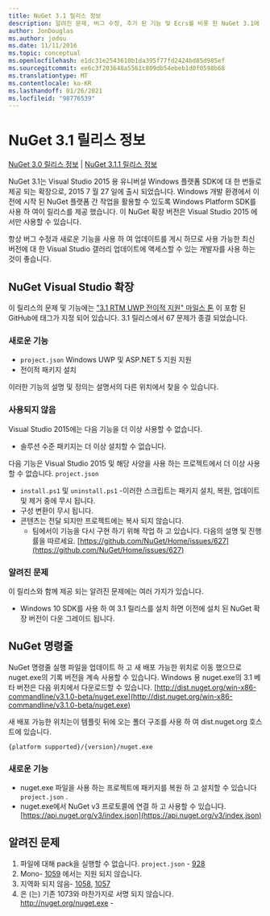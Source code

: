 ```yaml
---
title: NuGet 3.1 릴리스 정보
description: 알려진 문제, 버그 수정, 추가 된 기능 및 Ecrs를 비롯 한 NuGet 3.1에 대 한 릴리스 정보입니다.
author: JonDouglas
ms.author: jodou
ms.date: 11/11/2016
ms.topic: conceptual
ms.openlocfilehash: e1dc31e2543610b1da395f77fd2424bd85d985ef
ms.sourcegitcommit: ee6c3f203648a5561c809db54ebeb1d0f0598b68
ms.translationtype: MT
ms.contentlocale: ko-KR
ms.lasthandoff: 01/26/2021
ms.locfileid: "98776539"
---
```

# <a name="nuget-31-release-notes"></a>NuGet 3.1 릴리스 정보

[NuGet 3.0 릴리스 정보](../release-notes/nuget-3.0.0.md)  |  [NuGet 3.1.1 릴리스 정보](../release-notes/nuget-3.1.1.md)

NuGet 3.1는 Visual Studio 2015 용 유니버설 Windows 플랫폼 SDK에 대 한 번들로 제공 되는 확장으로, 2015 7 월 27 일에 출시 되었습니다. Windows 개발 환경에서 이전에 시작 된 NuGet 플랫폼 간 작업을 활용할 수 있도록 Windows Platform SDK를 사용 하 여이 릴리스를 제공 했습니다. 이 NuGet 확장 버전은 Visual Studio 2015 에서만 사용할 수 있습니다.

항상 버그 수정과 새로운 기능을 사용 하 여 업데이트를 게시 하므로 사용 가능한 최신 버전에 대 한 Visual Studio 갤러리 업데이트에 액세스할 수 있는 개발자를 사용 하는 것이 좋습니다.

## <a name="nuget-visual-studio-extension"></a>NuGet Visual Studio 확장

이 릴리스의 문제 및 기능에는 ["3.1 RTM UWP 전이적 지원" 마일스 톤](https://github.com/NuGet/Home/issues?utf8=%E2%9C%93&q=is%3Aclosed+milestone%3A%223.1+RTM+UWP+transitive+support%22+)  이 포함 된 GitHub에 태그가 지정 되어 있습니다. 3.1 릴리스에서 67 문제가 종결 되었습니다.

### <a name="new-features"></a>새로운 기능

* `project.json` Windows UWP 및 ASP.NET 5 지원 지원
* 전이적 패키지 설치

이러한 기능의 설명 및 정의는 설명서의 다른 위치에서 찾을 수 있습니다.

### <a name="deprecated"></a>사용되지 않음

Visual Studio 2015에는 다음 기능을 더 이상 사용할 수 없습니다.

* 솔루션 수준 패키지는 더 이상 설치할 수 없습니다.

다음 기능은 Visual Studio 2015 및 해당 사양을 사용 하는 프로젝트에서 더 이상 사용할 수 없습니다. `project.json`

* `install.ps1` 및 `uninstall.ps1` -이러한 스크립트는 패키지 설치, 복원, 업데이트 및 제거 중에 무시 됩니다.
* 구성 변환이 무시 됩니다.
* 콘텐츠는 전달 되지만 프로젝트에는 복사 되지 않습니다.
    * 팀에서이 기능을 다시 구현 하기 위해 작업 하 고 있습니다. 다음의 설명 및 진행률을 따르세요. [https://github.com/NuGet/Home/issues/627](https://github.com/NuGet/Home/issues/627)


### <a name="known-issues"></a>알려진 문제

이 릴리스와 함께 제공 되는 알려진 문제에는 여러 가지가 있습니다.

* Windows 10 SDK를 사용 하 여 3.1 릴리스를 설치 하면 이전에 설치 된 NuGet 확장 버전이 다운 그레이드 됩니다.

## <a name="nuget-command-line"></a>NuGet 명령줄

NuGet 명령줄 실행 파일을 업데이트 하 고 새 배포 가능한 위치로 이동 했으므로 nuget.exe의 기록 버전을 계속 사용할 수 있습니다.  Windows 용 nuget.exe의 3.1 베타 버전은 다음 위치에서 다운로드할 수 있습니다. [http://dist.nuget.org/win-x86-commandline/v3.1.0-beta/nuget.exe](http://dist.nuget.org/win-x86-commandline/v3.1.0-beta/nuget.exe)

새 배포 가능한 위치는이 템플릿 뒤에 오는 폴더 구조를 사용 하 여 dist.nuget.org 호스트에 있습니다.

```
{platform supported}/{version}/nuget.exe
```

### <a name="new-features"></a>새로운 기능

* nuget.exe 파일을 사용 하는 프로젝트에 패키지를 복원 하 고 설치할 수 있습니다 `project.json` .
* nuget.exe에서 NuGet v3 프로토콜에 연결 하 고 사용할 수 있습니다. [https://api.nuget.org/v3/index.json](https://api.nuget.org/v3/index.json)

## <a name="known-issues"></a>알려진 문제 ##

1.    파일에 대해 pack을 실행할 수 없습니다. `project.json` - [928](https://github.com/NuGet/Home/issues/928)
2.    Mono- [1059](https://github.com/NuGet/Home/issues/1059) 에서는 지원 되지 않습니다.
3.    지역화 되지 않음- [1058](https://github.com/NuGet/Home/issues/1058),   [1057](https://github.com/NuGet/Home/issues/1057)
4.    은 (는) 기존 1073와 마찬가지로 서명 되지 않습니다. http://nuget.org/nuget.exe  -  [](https://github.com/NuGet/Home/issues/1073)
